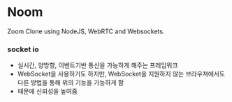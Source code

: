 # Noom

Zoom Clone using NodeJS, WebRTC and Websockets.

### socket io

- 실시간, 양방향, 이벤트기반 통신을 가능하게 해주는 프레임워크
- WebSocket을 사용하기도 하지만, WebSocket을 지원하지 않는 브라우져에서도 다른 방법을 통해 위의 기능을 가능하게 함
- 때문에 신뢰성을 높여줌
